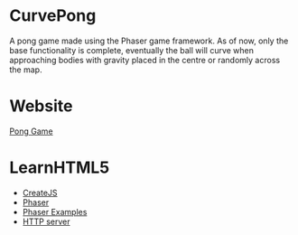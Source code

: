 # CurvePong
A pong game made using the Phaser game framework. As of now, only the base functionality is complete, eventually the ball will curve when approaching bodies with gravity placed in the centre or randomly across the map. 

# Website
<a href="http://l3ubbleman.github.io/CurvePong">Pong Game</a> 

# LearnHTML5
- <a href="http://createjs.com/Home">CreateJS</a>
- <a href="http://phaser.io/">Phaser</a>
- <a href="https://github.com/photonstorm/phaser-examples">Phaser Examples</a>
- <a href="https://www.npmjs.com/package/http-server">HTTP server</a>
